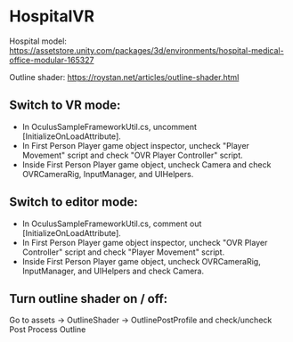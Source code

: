 # HospitalVR

Hospital model: https://assetstore.unity.com/packages/3d/environments/hospital-medical-office-modular-165327

Outline shader: https://roystan.net/articles/outline-shader.html

## Switch to VR mode:
- In OculusSampleFrameworkUtil.cs, uncomment [InitializeOnLoadAttribute].
- In First Person Player game object inspector, uncheck "Player Movement" script and check "OVR Player Controller" script.
- Inside First Person Player game object, uncheck Camera and check OVRCameraRig, InputManager, and UIHelpers.

## Switch to editor mode:
- In OculusSampleFrameworkUtil.cs, comment out [InitializeOnLoadAttribute].
- In First Person Player game object inspector, uncheck "OVR Player Controller" script and check "Player Movement" script.
- Inside First Person Player game object, uncheck OVRCameraRig, InputManager, and UIHelpers and check Camera.

## Turn outline shader on / off:
Go to assets → OutlineShader → OutlinePostProfile and check/uncheck Post Process Outline


